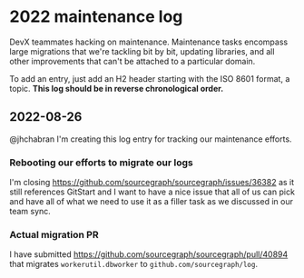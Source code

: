 # 2022 maintenance log

DevX teammates hacking on maintenance. Maintenance tasks encompass large migrations that we're tackling bit by bit, updating libraries, and all other improvements that can't be attached to a particular domain.

To add an entry, just add an H2 header starting with the ISO 8601 format, a topic.
**This log should be in reverse chronological order.**

## 2022-08-26

@jhchabran I'm creating this log entry for tracking our maintenance efforts.

### Rebooting our efforts to migrate our logs

I'm closing https://github.com/sourcegraph/sourcegraph/issues/36382 as it still references GitStart and I want to have a nice issue that all of us can pick and have all of what we need to use it as a filler task as we discussed in our team sync.

### Actual migration PR

I have submitted https://github.com/sourcegraph/sourcegraph/pull/40894 that migrates `workerutil.dbworker` to `github.com/sourcegraph/log`.

